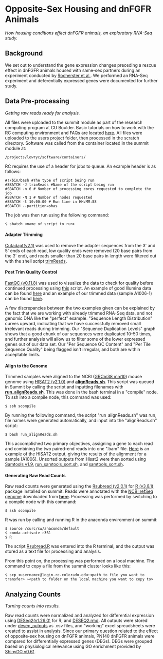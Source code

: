 # Opposite-Sex Housing and dnFGFR Animals
*How housing conditions effect dnFGFR animals, an exploratory RNA-Seq study.*


## Background

We set out to understand the gene expression changes preceding a rescue effect in dnFGFR animals housed with same-sex partners during an experiment conducted by [Rocherster et al.](https://www.ncbi.nlm.nih.gov/pmc/articles/PMC3532464/). We performed an RNA-Seq experiment and deferentially expressed genes were documented for further study.


## Data Pre-processing
*Getting raw reads ready for analysis.*

All files were uploaded to the summit module as part of the research computing program at CU Boulder. Basic tutorials on how to work with the RC computing environment and FAQs are located [here](https://curc.readthedocs.io/en/latest/faq.html). All files were uploaded to the users project folder, then processed in the scratch directory. Software was called from the container located in the summit module at:

	/projects/lowryc/software/containers/

RC requires the use of a header for jobs to queue. An example header is as follows:

	#!/bin/bash #The type of script being run
	#SBATCH -J trimReads #Name of the script being run
	#SBATCH -n 6 # Number of processing cores requested to complete the job
	#SBATCH -N 1 # Number of nodes requested
	#SBATCH -t 10:00:00 # Run time in HH:MM:SS 
	#SBATCH --partition=shas

The job was then run using the following command:

	$ sbatch <name of script to run>


#### Adapter Trimming

[Cutadapt(v2.1)](https://cutadapt.readthedocs.io/en/stable/) was used to remove the adapter sequences from the 3' and  5' ends of each read, low quality ends were removed (20 base pairs from the 3' end), and reads smaller than 20 base pairs in length were filtered out with the shell script [trimReads](https://github.com/tylerakonom/dnFGFR/blob/master/shell_scripts/trimReads.sh). 


#### Post Trim Quality Control

[FastQC (v0.11.8)](https://www.bioinformatics.babraham.ac.uk/projects/fastqc/) was used to visualize the data to check for quality before continued processing using [this](https://github.com/tylerakonom/dnFGFR/blob/master/shell_scripts/fastQC.sh) script. An example of good Illumina data can be found [here](https://www.bioinformatics.babraham.ac.uk/projects/fastqc/good_sequence_short_fastqc.html#M2) and an example of our trimmed data (sample A1006-1) can be found [here](https://htmlpreview.github.io/?https://github.com/tylerakonom/dnFGFR/blob/master/Example_FastQC_Output_A1006-1.html).

A few discrepancies between the two examples given can be explained by the fact that we are working with already trimmed RNA-Seq data, and not genomic DNA like the "perfect" example. "Sequence Length Distribution" curves upward, indicating that we have successfully removed small irrelevant reads during trimming. Our "Sequence Duplication Levels" graph shows that a good chunk of our sequences were duplicated 10-50  times, and further analysis will allow us to filter some of the lower expressed genes out of our data set. Our "Per Sequence GC Content" and "Per Tile Sequence Quality" being flagged isn't irregular, and both are within acceptable limits.


#### Align to the Genome

Trimmed samples were aligned to the NCBI ([GRCm38 mm10](https://www.ncbi.nlm.nih.gov/assembly/GCF_000001635.20/)) mouse genome using [HISAT2 (v2.1.0)](https://ccb.jhu.edu/software/hisat2/manual.shtml) and [**alignReads.sh**](https://github.com/tylerakonom/dnFGFR/blob/master/shell_scripts/alignReads.sh). This script was queued in Summit by calling the script and inputting filenames with [**run_alignReads.sh**](https://github.com/tylerakonom/dnFGFR/blob/master/shell_scripts/run_alignReads.sh). This was done in the bash terminal in a "compile" node. To ssh into a compile node, this command was used:

	$ ssh scompile

By running the following command, the script "run_alignReads.sh" was run, file names were generated automatically, and input into the "alignReads.sh" script:

	$ bash run_alignReads.sh

This accomplished two primary objectives, assigning a gene to each read and combining the two paired-end reads into one ".bam" file. [Here](https://github.com/tylerakonom/dnFGFR/blob/master/aligned1006.txt) is an example of the HISAT2 output, giving the results of the alignment for a sample (A1006). Unsorted outputs from Hisat2 were then sorted using [Samtools v1.9](https://www.htslib.org/doc/1.9/samtools.html), [run_samtools_sort.sh](https://github.com/tylerakonom/dnFGFR/blob/master/shell_scripts/run_samtools_sort.sh), and [samtools_sort.sh](https://github.com/tylerakonom/dnFGFR/blob/master/shell_scripts/samtools_sort.sh).

#### Generating Raw Read Counts

Raw read counts were generated using the [Rsubread (v2.0.1)](https://bioconductor.org/packages/release/bioc/html/Rsubread.html) for [R (v3.6.1)](https://www.r-project.org/) package installed on summit. Reads were annotated with the [NCBI refSeq genome](https://www.ncbi.nlm.nih.gov/refseq/) downloaded from [**here**](https://support.illumina.com/sequencing/sequencing_software/igenome.html). Processing was performed by switching to a compile node with this command:

	$ ssh scompile

R was run by calling and running R in the anaconda environment on summit:

	$ source /curc/sw/anaconda/default
	$ conda activate r361
	$ R

The script [Rsubread.R](https://github.com/tylerakonom/dnFGFR/blob/master/Rsubread.R) was entered into the R terminal, and the output was stored as a text file for processing and analysis.

From this point on, the processing was performed on a local machine. The command to copy a file from the summit cluster looks like this:

	$ scp <username>@login.rc.colorado.edu:<path to file you want to transfer> ~<path to folder on the local machine you want to copy to>


## Analyzing Counts
*Turning counts into results.*

Raw read counts were normalized and analyzed for differential expression using [DESeq2(v1.26.0)](https://bioconductor.org/packages/release/bioc/html/DESeq2.html) for R, and [DESEQ2.rmd](https://github.com/tylerakonom/dnFGFR/blob/master/R_scripts/DESEQ2.Rmd). All outputs were stored under [deseq_outputs](https://github.com/tylerakonom/dnFGFR/tree/master/deseq_outputs) as .csv files, and "working" excel spreadsheets were created to assist in analysis. Since our primary question related to the effect of opposite-sex housing on dnFGFR animals, PN140 dnFGFR animals were compared for differentially expressed genes (DEGs). DEGs were grouped based on physiological relevance using GO enrichment provided by [ShinyGO v0.61](http://bioinformatics.sdstate.edu/go/).

